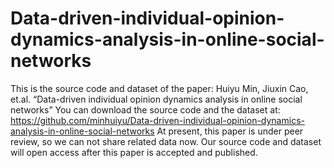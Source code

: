 # Data-driven-individual-opinion-dynamics-analysis-in-online-social-networks
This is the source code and dataset of the paper: Huiyu Min, Jiuxin Cao, et.al. “Data-driven individual opinion dynamics analysis in online social networks” 
You can download the source code and the dataset at: https://github.com/minhuiyu/Data-driven-individual-opinion-dynamics-analysis-in-online-social-networks
At present, this paper is under peer review, so we can not share related data now. 
Our source code and dataset will open access after this paper is accepted and published.
